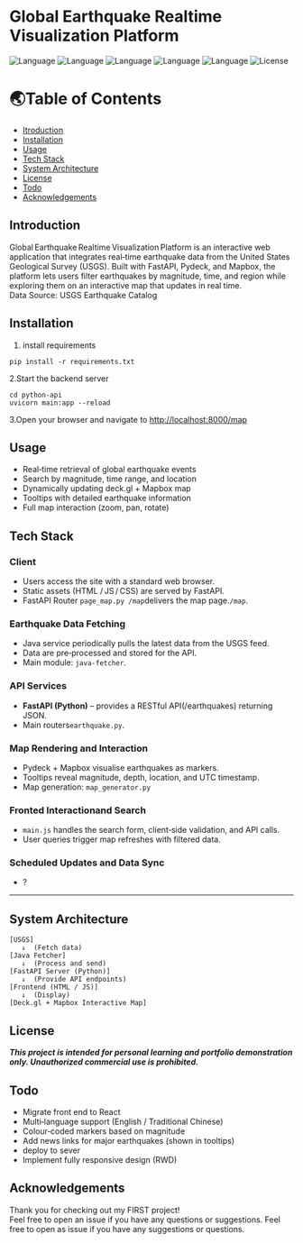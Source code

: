 # Global Earthquake Realtime Visualization Platform
![Language](https://img.shields.io/badge/language-python-blue)
![Language](https://img.shields.io/badge/language-JS-yellow)
![Language](https://img.shields.io/badge/language-JAVA-red)
![Language](https://img.shields.io/badge/language-CSS-purple)
![Language](https://img.shields.io/badge/language-HTML-brown)
![License](https://img.shields.io/badge/license-yes-yellow)

# 🌏Table of Contents 
- [Itroduction](#introduction)
- [Installation](#installation)
- [Usage](#usage)
- [Tech Stack](#tech-stack)
- [System Architecture](#system-architecture)
- [License](#license)
- [Todo](#todo)
- [Acknowledgements](#acknowledgements)

  
## Introduction
Global Earthquake Realtime Visualization Platform is an interactive web application that integrates real‑time earthquake data from the United States Geological Survey (USGS). Built with FastAPI, Pydeck, and Mapbox, the platform lets users filter earthquakes by magnitude, time, and region while exploring them on an interactive map that updates in real time.  
Data Source: USGS Earthquake Catalog

## Installation
1. install requirements
```
pip install -r requirements.txt
```
2.Start the backend server
```
cd python-api
uvicorn main:app --reload
```
3.Open your browser and navigate to <http://localhost:8000/map>

## Usage
- Real‑time retrieval of global earthquake events
- Search by magnitude, time range, and location
- Dynamically updating deck.gl + Mapbox map
- Tooltips with detailed earthquake information
- Full map interaction (zoom, pan, rotate)

## Tech Stack
### Client
  - Users access the site with a standard web browser.
  - Static assets (HTML / JS / CSS) are served by FastAPI.
  - FastAPI Router `page_map.py /map`delivers the map page.`/map`.  
### Earthquake Data Fetching
  - Java service periodically pulls the latest data from the USGS feed.
  - Data are pre‑processed and stored for the API.
  - Main module: `java-fetcher`.  
### API Services
  - **FastAPI (Python)** –  provides a RESTful API(/earthquakes) returning JSON.
  - Main routers`earthquake.py`.  
### Map Rendering and Interaction
  - Pydeck + Mapbox visualise earthquakes as markers.
  - Tooltips reveal magnitude, depth, location, and UTC timestamp.
  - Map generation: `map_generator.py`  
### Fronted Interactionand Search
  - `main.js` handles the search form, client‑side validation, and API calls.
  - User queries trigger map refreshes with filtered data.  
### Scheduled Updates and Data Sync
  - ?

---
## System Architecture

```
[USGS] 
   ↓  (Fetch data)
[Java Fetcher]
   ↓  (Process and send)
[FastAPI Server (Python)]
   ↓  (Provide API endpoints)
[Frontend (HTML / JS)]
   ↓  (Display)
[Deck.gl + Mapbox Interactive Map]
```
## License  
***This project is intended for personal learning and portfolio demonstration only. Unauthorized commercial use is prohibited.***

## Todo
- Migrate front end to React
- Multi‑language support (English / Traditional Chinese)
- Colour‑coded markers based on magnitude
- Add news links for major earthquakes (shown in tooltips)
- deploy to sever
- Implement fully responsive design (RWD)

## Acknowledgements 
Thank you for checking out my FIRST project!  
Feel free to open an issue if you have any questions or suggestions.
Feel free to open as issue if you have any suggestions or questions.
